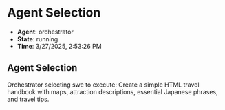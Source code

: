 # Agent Selection

- **Agent**: orchestrator
- **State**: running
- **Time**: 3/27/2025, 2:53:26 PM

## Agent Selection

Orchestrator selecting swe to execute: Create a simple HTML travel handbook with maps, attraction descriptions, essential Japanese phrases, and travel tips.


